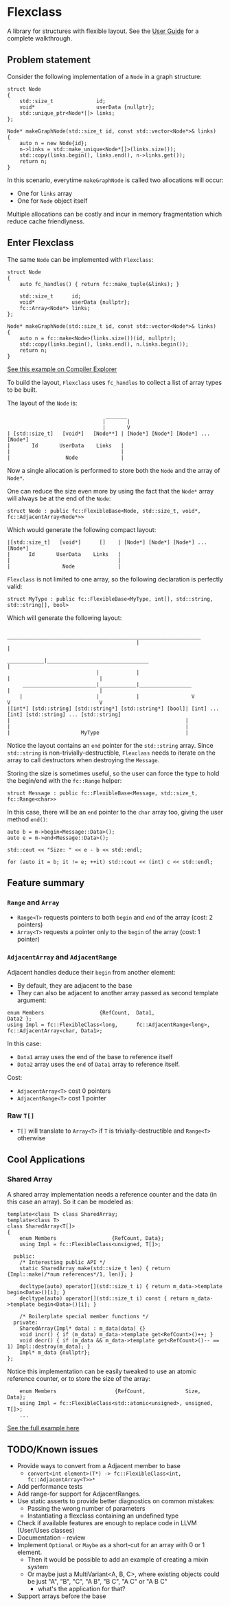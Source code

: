 # Flexclass
A library for structures with flexible layout. See the [User Guide](../master/UserGuide.md) for a complete walkthrough.

## Problem statement

Consider the following implementation of a `Node` in a graph structure:
```
struct Node
{
    std::size_t              id;
    void*                    userData {nullptr};
    std::unique_ptr<Node*[]> links;
};

Node* makeGraphNode(std::size_t id, const std::vector<Node*>& links)
{
    auto n = new Node{id};
    n->links = std::make_unique<Node*[]>(links.size());
    std::copy(links.begin(), links.end(), n->links.get());
    return n;
}
```

In this scenario, everytime `makeGraphNode` is called two allocations will occur:
- One for `links` array
- One for `Node` object itself

Multiple allocations can be costly and incur in memory fragmentation which reduce cache friendlyness.

## Enter Flexclass

The same `Node` can be implemented with `Flexclass`:

```
struct Node
{
    auto fc_handles() { return fc::make_tuple(&links); }

    std::size_t      id;
    void*            userData {nullptr};
    fc::Array<Node*> links;
};

Node* makeGraphNode(std::size_t id, const std::vector<Node*>& links)
{
    auto n = fc::make<Node>(links.size())(id, nullptr);
    std::copy(links.begin(), links.end(), n.links.begin());
    return n;
}
```

[See this example on Compiler Explorer](https://godbolt.org/z/Pcbroj)

To build the layout, `Flexclass` uses `fc_handles` to collect a list of array types to be built.

The layout of the `Node` is:
```
                                _______
                               |       |
                               |       V
| [std::size_t]   [void*]   [Node**] | [Node*] [Node*] [Node*] ... [Node*]
|       Id       UserData    Links   |  
|                                    |
|                  Node              |
```

Now a single allocation is performed to store both the `Node` and the array of `Node*`.

One can reduce the size even more by using the fact that the `Node*` array will always be at the end of the `Node`:
```
struct Node : public fc::FlexibleBase<Node, std::size_t, void*, fc::AdjacentArray<Node*>>
```

Which would generate the following compact layout:
```
|[std::size_t]   [void*]      []    | [Node*] [Node*] [Node*] ... [Node*]
|      Id       UserData    Links   |  
|                                   |
|                 Node              |
```


`Flexclass` is not limited to one array, so the following declaration is perfectly valid:
```
struct MyType : public fc::FlexibleBase<MyType, int[], std::string, std::string[], bool>
```

Which will generate the following layout:

```
                                           _______________________________________________________________
                                          |                                                               |
                              ____________|_________________________________                              |
                             |            |                                 |                             |
     ________________________|____________|_________________                |                             |
    |                        |            |                 V               V                             V
|[int*] [std::string] [std::string*] [std::string*] [bool]| [int] ... [int] [std::string] ... [std::string]
|                                                         |
|                                                         |
|                       MyType                            |
```

Notice the layout contains an `end` pointer for the `std::string` array. Since `std::string` is non-trivially-destructible, `Flexclass` needs to iterate on the array to call destructors when destroying the `Message`.

Storing the size is sometimes useful, so the user can force the type to hold the begin/end with the `fc::Range` helper:

```
struct Message : public fc::FlexibleBase<Message, std::size_t, fc::Range<char>>
```

In this case, there will be an `end` pointer to the `char` array too, giving the user method `end()`:
```
auto b = m->begin<Message::Data>();
auto e = m->end<Message::Data>();

std::cout << "Size: " << e - b << std::endl;

for (auto it = b; it != e; ++it) std::cout << (int) c << std::endl;
```


## Feature summary

### `Range` and `Array`
- `Range<T>` requests pointers to both `begin` and `end` of the array (cost: 2 pointers)
- `Array<T>` requests a pointer only to the `begin` of the array (cost: 1 pointer)

### `AdjacentArray` and `AdjacentRange`

Adjacent handles deduce their `begin` from another element:
- By default, they are adjacent to the base
- They can also be adjacent to another array passed as second template argument:

```
enum Members                  {RefCount,  Data1,                   Data2 };
using Impl = fc::FlexibleClass<long,      fc::AdjacentRange<long>, fc::AdjacentArray<char, Data1>;
```

In this case:
- `Data1` array uses the end of the base to reference itself
- `Data2` array uses the `end` of `Data1` array to reference itself.

Cost:
- `AdjacentArray<T>` cost 0 pointers
- `AdjacentRange<T>` cost 1 pointer

### Raw `T[]`
- `T[]` will translate to `Array<T>` if `T` is trivially-destructible and `Range<T>` otherwise

## Cool Applications

### Shared Array

A shared array implementation needs a reference counter and the data (in this case an array). So it can be modeled as:

```
template<class T> class SharedArray;
template<class T>
class SharedArray<T[]>
{
    enum Members                  {RefCount, Data};
    using Impl = fc::FlexibleClass<unsigned, T[]>;

  public:
    /* Interesting public API */
    static SharedArray make(std::size_t len) { return {Impl::make(/*num references*/1, len)}; }

    decltype(auto) operator[](std::size_t i) { return m_data->template begin<Data>()[i]; }
    decltype(auto) operator[](std::size_t i) const { return m_data->template begin<Data>()[i]; }

    /* Boilerplate special member functions */
  private:
    SharedArray(Impl* data) : m_data(data) {}
    void incr() { if (m_data) m_data->template get<RefCount>()++; }
    void decr() { if (m_data && m_data->template get<RefCount>()-- == 1) Impl::destroy(m_data); }
    Impl* m_data {nullptr};
};
```

Notice this implementation can be easily tweaked to use an atomic reference counter, or to store the size of the array:
```
    enum Members                   {RefCount,             Size,     Data};
    using Impl = fc::FlexibleClass<std::atomic<unsigned>, unsigned, T[]>;
    ...
```
[See the full example here](../master/tests/unit/shared_array_example.test.cpp)


## TODO/Known issues
- Provide ways to convert from a Adjacent member to base
    - `convert<int element>(T*) -> fc::FlexibleClass<int, fc::AdjacentArray<T>>*`
- Add performance tests
- Add range-for support for AdjacentRanges.
- Use static asserts to provide better diagnostics on common mistakes:
    - Passing the wrong number of parameters
    - Instantiating a flexclass containing an undefined type
- Check if available features are enough to replace code in LLVM (User/Uses classes)
- Documentation - review
- Implement `Optional` or `Maybe` as a short-cut for an array with 0 or 1 element.
    - Then it would be possible to add an example of creating a mixin system
    - Or maybe just a MultiVariant<A, B, C>, where existing objects could be just "A", "B", "C", "A B", "B C", "A C" or "A B C"
        - what's the application for that?
- Support arrays before the base



